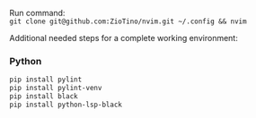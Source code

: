 Run command:  
`git clone git@github.com:ZioTino/nvim.git ~/.config && nvim`

Additional needed steps for a complete working environment:

### Python

```bash
pip install pylint
pip install pylint-venv
pip install black
pip install python-lsp-black
```
